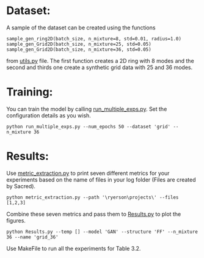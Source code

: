 # Dataset:
A sample of the dataset can be created using the functions
```
sample_gen_ring2D(batch_size, n_mixture=8, std=0.01, radius=1.0) 
sample_gen_Grid2D(batch_size, n_mixture=25, std=0.05)
sample_gen_Grid2D(batch_size, n_mixture=36, std=0.05)
```
from [utils.py](https://github.com/sanazMj/PhD_Thesis_repo/blob/main/Chapter%202/Synthetic%20data%20experiments/utils.py) file.
The first function creates a 2D ring with 8 modes and the second and thirds one create a synthetic grid data with 25 and 36 modes.
# Training:
You can train the model by calling [run_multiple_exps.py](https://github.com/sanazMj/PhD_Thesis_repo/blob/main/Chapter%202/Synthetic%20data%20experiments/run_multiple_exps.py). Set the configuration details as you wish. 
```
python run_multiple_exps.py --num_epochs 50 --dataset 'grid' --n_mixture 36
```

# Results:
Use [metric_extraction.py](https://github.com/sanazMj/PhD_Thesis_repo/blob/main/Chapter%202/Synthetic%20data%20experiments/metric_extraction.py) to print seven different metrics for your experiments based on the name of files in your log folder (Files are created by Sacred).
```
python metric_extraction.py --path '\ryerson\projects\' --files [1,2,3]
```

Combine these seven metrics and pass them to [Results.py](https://github.com/sanazMj/PhD_Thesis_repo/blob/main/Chapter%202/Synthetic%20data%20experiments/Results.py) to plot the figures.
```
python Results.py --temp [] --model 'GAN' --structure 'FF' --n_mixture 36 --name 'grid_36'
```
Use MakeFile to run all the experiments for Table 3.2.
